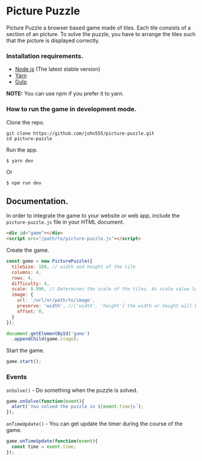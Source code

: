 # Picture Puzzle

Picture Puzzle a browser based game made of tiles. Each tile consists of a section of an picture. To solve the puzzle, you have to arrange the tiles such that the picture is displayed correctly.

### Installation requirements.
- [Node.js](https://nodejs.org/en/download/) (The latest stable version)
- [Yarn](https://yarnpkg.com/en/docs/install)
- [Gulp](https://gulpjs.com/)

__NOTE:__ You can use npm if you prefer it to yarn. 

### How to run the game in development mode.
Clone the repo.
```
git clone https://github.com/john555/picture-puzzle.git
cd picture-puzzle
```
Run the app.
```
$ yarn dev
```
Or 
```
$ npm run dev
```

## Documentation.

In order to integrate the game to your website or web app, include the `picture-puzzle.js` file in your HTML document.

```html
<div id="game"></div>
<script src="/path/to/picture-puzzle.js"></script>
```

Create the game.

```js
const game = new PicturePuzzle({
  tileSize: 100, // width and height of the tile
  columns: 4,
  rows: 4,
  difficulty: 4,
  scale: 0.996, // Determines the scale of the tiles. As scale value less than 1 reveals gridlines
  image: { 
    url: '/url/or/path/to/image', 
    preserve: 'width', //['width', 'height'] the width or height will be preserved
    offset: 0,
  } 
});

document.getElementById('game')
  .appendChild(game.stage);

```

Start the game.

```js
game.start();
```

### Events
`onSolve()` - Do something when the puzzle is solved.

```js
game.onSolve(function(event){
  alert(`You solved the puzzle in ${event.time}s`);
});
```

`onTimeUpdate()` - You can get update the timer during the course of the game.
```js
game.onTimeUpdate(function(event){
  const time = event.time;
});

```
